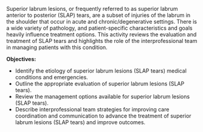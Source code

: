 Superior labrum lesions, or frequently referred to as superior labrum anterior to posterior (SLAP) tears, are a subset of injuries of the labrum in the shoulder that occur in acute and chronic/degenerative settings. There is a wide variety of pathology, and patient-specific characteristics and goals heavily influence treatment options. This activity reviews the evaluation and treatment of SLAP tears and highlights the role of the interprofessional team in managing patients with this condition.

**Objectives:**
- Identify the etiology of superior labrum lesions (SLAP tears) medical conditions and emergencies.
- Outline the appropriate evaluation of superior labrum lesions (SLAP tears).
- Review the management options available for superior labrum lesions (SLAP tears).
- Describe interprofessional team strategies for improving care coordination and communication to advance the treatment of superior labrum lesions (SLAP tears) and improve outcomes.